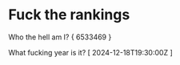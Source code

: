 # Fuck the rankings

Who the hell am I?
{ 6533469 }

What fucking year is it?
[ 2024-12-18T19:30:00Z ]
